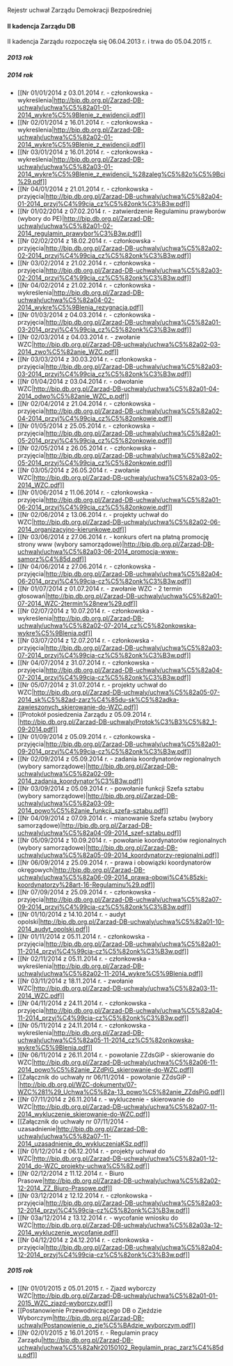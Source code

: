 Rejestr uchwał Zarządu Demokracji Bezpośredniej 

#### II kadencja Zarządu DB

II kadencja Zarządu rozpoczęła się 06.04.2013 r. i trwa do 05.04.2015 r.

##### 2013 rok

##### 2014 rok

* [[Nr 01/01/2014 z 03.01.2014 r. - członkowska - wykreślenia|http://bip.db.org.pl/Zarzad-DB-uchwaly/uchwa%C5%82a01-01-2014_wykre%C5%9Blenie_z_ewidencji.pdf]]
* [[Nr 02/01/2014 z 16.01.2014 r. - członkowska - wykreślenia|http://bip.db.org.pl/Zarzad-DB-uchwaly/uchwa%C5%82a02-01-2014_wykre%C5%9Blenie_z_ewidencji.pdf]]
* [[Nr 03/01/2014 z 16.01.2014 r. - członkowska - wykreślenia|http://bip.db.org.pl/Zarzad-DB-uchwaly/uchwa%C5%82a03-01-2014_wykre%C5%9Blenie_z_ewidencji_%28zaleg%C5%82o%C5%9Bci%29.pdf]]
* [[Nr 04/01/2014 z 21.01.2014 r. - członkowska - przyjęcia|http://bip.db.org.pl/Zarzad-DB-uchwaly/uchwa%C5%82a04-01-2014_przyj%C4%99cia_cz%C5%82onk%C3%B3w.pdf]]
* [[Nr 01/02/2014 z 07.02.2014 r. - zatwierdzenie Regulaminu prawyborów (wybory do PE)|http://bip.db.org.pl/Zarzad-DB-uchwaly/uchwa%C5%82a01-02-2014_regulamin_prawybor%C3%B3w.pdf]]
* [[Nr 02/02/2014 z 18.02.2014 r. - członkowska - przyjęcia|http://bip.db.org.pl/Zarzad-DB-uchwaly/uchwa%C5%82a02-02-2014_przyj%C4%99cia_cz%C5%82onk%C3%B3w.pdf]]
* [[Nr 03/02/2014 z 21.02.2014 r. - członkowska - przyjęcia|http://bip.db.org.pl/Zarzad-DB-uchwaly/uchwa%C5%82a03-02-2014_przyj%C4%99cia_cz%C5%82onk%C3%B3w.pdf]]
* [[Nr 04/02/2014 z 21.02.2014 r. - członkowska - wykreślenia|http://bip.db.org.pl/Zarzad-DB-uchwaly/uchwa%C5%82a04-02-2014_wykre%C5%9Blenia_rezygnacja.pdf]]
* [[Nr 01/03/2014 z 04.03.2014 r. - członkowska - przyjęcia|http://bip.db.org.pl/Zarzad-DB-uchwaly/uchwa%C5%82a01-03-2014_przyj%C4%99cia_cz%C5%82onk%C3%B3w.pdf]]
* [[Nr 02/03/2014 z 04.03.2014 r. - zwołanie WZC|http://bip.db.org.pl/Zarzad-DB-uchwaly/uchwa%C5%82a02-03-2014_zwo%C5%82anie_WZC.pdf]]
* [[Nr 03/03/2014 z 30.03.2014 r. - członkowska - przyjęcia|http://bip.db.org.pl/Zarzad-DB-uchwaly/uchwa%C5%82a03-03-2014_przyj%C4%99cia_cz%C5%82onk%C3%B3w.pdf]]
* [[Nr 01/04/2014 z 03.04.2014 r. - odwołanie WZC|http://bip.db.org.pl/Zarzad-DB-uchwaly/uchwa%C5%82a01-04-2014_odwo%C5%82anie_WZC_p.pdf]]
* [[Nr 02/04/2014 z 21.04.2014 r. - członkowska - przyjęcia|http://bip.db.org.pl/Zarzad-DB-uchwaly/uchwa%C5%82a02-04-2014_przyj%C4%99cia_cz%C5%82onkowie.pdf]]
* [[Nr 01/05/2014 z 25.05.2014 r. - członkowska - przyjęcia|http://bip.db.org.pl/Zarzad-DB-uchwaly/uchwa%C5%82a01-05-2014_przyj%C4%99cia_cz%C5%82onkowie.pdf]]
* [[Nr 02/05/2014 z 26.05.2014 r. - członkowska - przyjęcia|http://bip.db.org.pl/Zarzad-DB-uchwaly/uchwa%C5%82a02-05-2014_przyj%C4%99cia_cz%C5%82onkowie.pdf]]
* [[Nr 03/05/2014 z 26.05.2014 r. - zwołanie WZC|http://bip.db.org.pl/Zarzad-DB-uchwaly/uchwa%C5%82a03-05-2014_WZC.pdf]]
* [[Nr 01/06/2014 z 11.06.2014 r. - członkowska - przyjęcia|http://bip.db.org.pl/Zarzad-DB-uchwaly/uchwa%C5%82a01-06-2014_przyj%C4%99cia_cz%C5%82onkowie.pdf]]
* [[Nr 02/06/2014 z 13.06.2014 r. - projekty uchwał do WZC|http://bip.db.org.pl/Zarzad-DB-uchwaly/uchwa%C5%82a02-06-2014_organizacyjno-kierunkowe.pdf]]
* [[Nr 03/06/2014 z 27.06.2014 r. - konkurs ofert na płatną promocję strony www (wybory samorządowe)|http://bip.db.org.pl/Zarzad-DB-uchwaly/uchwa%C5%82a03-06-2014_promocja-www-samorz%C4%85d.pdf]]
* [[Nr 04/06/2014 z 27.06.2014 r. - członkowska - przyjęcia|http://bip.db.org.pl/Zarzad-DB-uchwaly/uchwa%C5%82a04-06-2014_przyj%C4%99cia-cz%C5%82onk%C3%B3w.pdf]]
* [[Nr 01/07/2014 z 01.07.2014 r. - zwołanie WZC - 2 termin głosowań|http://bip.db.org.pl/Zarzad-DB-uchwaly/uchwa%C5%82a01-07-2014_WZC-2termin%28new%29.pdf]]
* [[Nr 02/07/2014 z 10.07.2014 r. - członkowska - wykreślenia|http://bip.db.org.pl/Zarzad-DB-uchwaly/uchwa%C5%82a02-07-2014_cz%C5%82onkowska-wykre%C5%9Blenia.pdf]]
* [[Nr 03/07/2014 z 12.07.2014 r. - członkowska - przyjęcia|http://bip.db.org.pl/Zarzad-DB-uchwaly/uchwa%C5%82a03-07-2014_przyj%C4%99cia-cz%C5%82onk%C3%B3w.pdf]]
* [[Nr 04/07/2014 z 31.07.2014 r. - członkowska - przyjęcia|http://bip.db.org.pl/Zarzad-DB-uchwaly/uchwa%C5%82a04-07-2014_przyj%C4%99cia-cz%C5%82onk%C3%B3w.pdf]]
* [[Nr 05/07/2014 z 31.07.2014 r. - projekty uchwał do WZC|http://bip.db.org.pl/Zarzad-DB-uchwaly/uchwa%C5%82a05-07-2014_sk%C5%82ad-zarz%C4%85du-sk%C5%82adka-zawieszonych_skierowanie-do-WZC.pdf]]
* [[Protokół posiedzenia Zarządu z 05.09.2014 r. |http://bip.db.org.pl/Zarzad-DB-uchwaly/Protok%C3%B3%C5%82_1-09-2014.pdf]]
* [[Nr 01/09/2014 z 05.09.2014 r. - członkowska - przyjęcia|http://bip.db.org.pl/Zarzad-DB-uchwaly/uchwa%C5%82a01-09-2014_przyj%C4%99cia-cz%C5%82onk%C3%B3w.pdf]]
* [[Nr 02/09/2014 z 05.09.2014 r. - zadania koordynatorów regionalnych (wybory samorządowe)|http://bip.db.org.pl/Zarzad-DB-uchwaly/uchwa%C5%82a02-09-2014_zadania_koordynator%C3%B3w.pdf]]
* [[Nr 03/09/2014 z 05.09.2014 r. - powołanie funkcji Szefa sztabu (wybory samorządowe)|http://bip.db.org.pl/Zarzad-DB-uchwaly/uchwa%C5%82a03-09-2014_powo%C5%82anie_funkcji_szefa-sztabu.pdf]]
* [[Nr 04/09/2014 z 07.09.2014 r. - mianowanie Szefa sztabu (wybory samorządowe)|http://bip.db.org.pl/Zarzad-DB-uchwaly/uchwa%C5%82a04-09-2014_szef-sztabu.pdf]]
* [[Nr 05/09/2014 z 10.09.2014 r. - powołanie koordynatorów regionalnych (wybory samorządowe)|http://bip.db.org.pl/Zarzad-DB-uchwaly/uchwa%C5%82a05-09-2014_koordynatorzy-regionalni.pdf]]
* [[Nr 06/09/2014 z 25.09.2014 r. - prawa i obowiązki koordynatorów okręgowych|http://bip.db.org.pl/Zarzad-DB-uchwaly/uchwa%C5%82a06-09-2014_prawa-obowi%C4%85zki-koordynatorzy%28art-16-Regulaminu%29.pdf]]
* [[Nr 07/09/2014 z 25.09.2014 r. - członkowska - przyjęcia|http://bip.db.org.pl/Zarzad-DB-uchwaly/uchwa%C5%82a07-09-2014_przyj%C4%99cia-cz%C5%82onk%C3%B3w.pdf]]
* [[Nr 01/10/2014 z 14.10.2014 r. - audyt opolski|http://bip.db.org.pl/Zarzad-DB-uchwaly/uchwa%C5%82a01-10-2014_audyt_opolski.pdf]]
* [[Nr 01/11/2014 z 05.11.2014 r. - członkowska - przyjęcia|http://bip.db.org.pl/Zarzad-DB-uchwaly/uchwa%C5%82a01-11-2014_przyj%C4%99cia-cz%C5%82onk%C3%B3w.pdf]]
* [[Nr 02/11/2014 z 05.11.2014 r. - członkowska - wykreślenia|http://bip.db.org.pl/Zarzad-DB-uchwaly/uchwa%C5%82a02-11-2014_wykre%C5%9Blenia.pdf]]
* [[Nr 03/11/2014 z 18.11.2014 r. - zwołanie WZC|http://bip.db.org.pl/Zarzad-DB-uchwaly/uchwa%C5%82a03-11-2014_WZC.pdf]]
* [[Nr 04/11/2014 z 24.11.2014 r. - członkowska - przyjęcia|http://bip.db.org.pl/Zarzad-DB-uchwaly/uchwa%C5%82a04-11-2014_przyj%C4%99cia-cz%C5%82onk%C3%B3w.pdf]]
* [[Nr 05/11/2014 z 24.11.2014 r. - członkowska - wykreślenia|http://bip.db.org.pl/Zarzad-DB-uchwaly/uchwa%C5%82a05-11-2014_cz%C5%82onkowska-wykre%C5%9Blenia.pdf]]
* [[Nr 06/11/2014 z 26.11.2014 r. - powołanie ZZdsGiP - skierowanie do WZC|http://bip.db.org.pl/Zarzad-DB-uchwaly/uchwa%C5%82a06-11-2014_powo%C5%82anie_ZZdPiG_skierowanie-do-WZC.pdf]]
* [[Załącznik do uchwały nr 06/11/2014 - powołanie ZZdsGiP - |http://bip.db.org.pl/WZC-dokumenty/07-WZC%281%29_Uchwa%C5%82a-13_powo%C5%82anie_ZZdsPiG.pdf]]
* [[Nr 07/11/2014 z 26.11.2014 r. - wykluczenie - skierowanie do WZC|http://bip.db.org.pl/Zarzad-DB-uchwaly/uchwa%C5%82a07-11-2014_wykluczenie_skierowanie-do-WZC.pdf]]
* [[Załącznik do uchwały nr 07/11/2014 - uzasadnienie|http://bip.db.org.pl/Zarzad-DB-uchwaly/uchwa%C5%82a07-11-2014_uzasadnienie_do_wykluczeniaKSz.pdf]]
* [[Nr 01/12/2014 z 06.12.2014 r. - projekty uchwał do WZC|http://bip.db.org.pl/Zarzad-DB-uchwaly/uchwa%C5%82a01-12-2014_do-WZC_projekty-uchwa%C5%82.pdf]]
* [[Nr 02/12/2014 z 11.12.2014 r. - Biuro Prasowe|http://bip.db.org.pl/Zarzad-DB-uchwaly/uchwa%C5%82a02-12-2014_ZZ_Biuro-Prasowe.pdf]]
* [[Nr 03/12/2014 z 12.12.2014 r. - członkowska - przyjęcia|http://bip.db.org.pl/Zarzad-DB-uchwaly/uchwa%C5%82a03-12-2014_przyj%C4%99cia-cz%C5%82onk%C3%B3w.pdf]]
* [[Nr 03a/12/2014 z 13.12.2014 r. - wycofanie wniosku do WZC|http://bip.db.org.pl/Zarzad-DB-uchwaly/uchwa%C5%82a03a-12-2014_wykluczenie_wycofanie.pdf]]
* [[Nr 04/12/2014 z 24.12.2014 r. - członkowska - przyjęcia|http://bip.db.org.pl/Zarzad-DB-uchwaly/uchwa%C5%82a04-12-2014_przyj%C4%99cia-cz%C5%82onk%C3%B3w.pdf]]

##### 2015 rok

* [[Nr 01/01/2015 z 05.01.2015 r. - Zjazd wyborczy WZC|http://bip.db.org.pl/Zarzad-DB-uchwaly/uchwa%C5%82a01-01-2015_WZC_zjazd-wyborczy.pdf]]
* [[Postanowienie Przewodniczącego DB o Zjeździe Wyborczym|http://bip.db.org.pl/Zarzad-DB-uchwaly/Postanowienie_o_zje%C5%BAdzie_wyborczym.pdf]]
* [[Nr 02/01/2015 z 16.01.2015 r. - Regulamin pracy Zarządu|http://bip.db.org.pl/Zarzad-DB-uchwaly/uchwa%C5%82aNr20150102_Regulamin_prac_zarz%C4%85du.pdf]]
 
 
